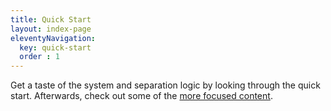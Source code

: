 ```yaml
---
title: Quick Start
layout: index-page
eleventyNavigation:
  key: quick-start
  order : 1
---
```


Get a taste of the system and separation logic by looking through the quick start.
Afterwards, check out some of the [more focused content](/learn.md).
